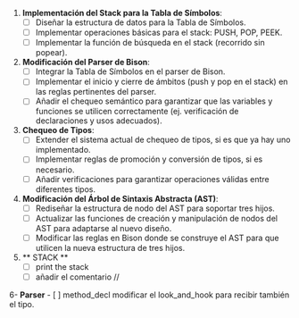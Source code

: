 
1. **Implementación del Stack para la Tabla de Símbolos**:
    - [ ] Diseñar la estructura de datos para la Tabla de Símbolos.
    - [ ] Implementar operaciones básicas para el stack: PUSH, POP, PEEK.
    - [ ] Implementar la función de búsqueda en el stack (recorrido sin popear).

2. **Modificación del Parser de Bison**:
    - [ ] Integrar la Tabla de Símbolos en el parser de Bison.
    - [ ] Implementar el inicio y cierre de ámbitos (push y pop en el stack) en las reglas pertinentes del parser.
    - [ ] Añadir el chequeo semántico para garantizar que las variables y funciones se utilicen correctamente (ej. verificación de declaraciones y usos adecuados).

3. **Chequeo de Tipos**:
    - [ ] Extender el sistema actual de chequeo de tipos, si es que ya hay uno implementado.
    - [ ] Implementar reglas de promoción y conversión de tipos, si es necesario.
    - [ ] Añadir verificaciones para garantizar operaciones válidas entre diferentes tipos.

4. **Modificación del Árbol de Sintaxis Abstracta (AST)**:
    - [ ] Rediseñar la estructura de nodo del AST para soportar tres hijos.
    - [ ] Actualizar las funciones de creación y manipulación de nodos del AST para adaptarse al nuevo diseño.
    - [ ] Modificar las reglas en Bison donde se construye el AST para que utilicen la nueva estructura de tres hijos.

5. ** STACK **
    - [ ] print the stack
    - [ ] añadir el comentario //
    
6- **Parser**
    - [ ] method_decl modificar el look_and_hook para recibir también el tipo.